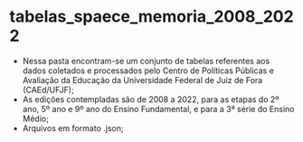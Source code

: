 # tabelas_spaece_memoria_2008_2022

- Nessa pasta encontram-se um conjunto de tabelas referentes aos dados coletados e processados pelo Centro de Políticas Públicas e Avaliação da Educação da Universidade Federal de Juiz de Fora (CAEd/UFJF);
- As edições contempladas são de 2008 a 2022, para as etapas do 2º ano, 5º ano e 9º ano do Ensino Fundamental, e para a 3ª série do Ensino Médio;
- Arquivos em formato .json;

